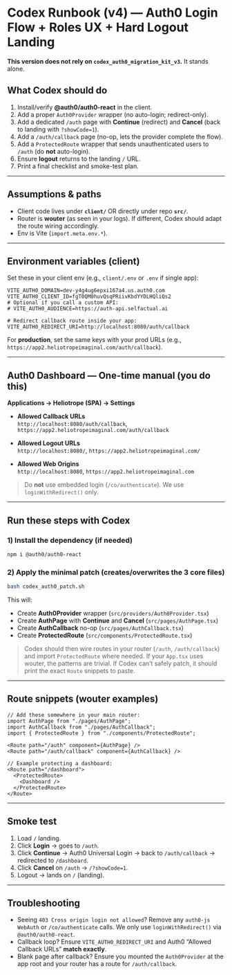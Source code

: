 
# Codex Runbook (v4) — Auth0 Login Flow + Roles UX + Hard Logout Landing
**This version does not rely on `codex_auth0_migration_kit_v3`.** It stands alone.

## What Codex should do
1) Install/verify **@auth0/auth0-react** in the client.  
2) Add a proper `Auth0Provider` wrapper (no auto-login; redirect-only).  
3) Add a dedicated `/auth` page with **Continue** (redirect) and **Cancel** (back to landing with `?showCode=1`).  
4) Add a `/auth/callback` page (no-op, lets the provider complete the flow).  
5) Add a `ProtectedRoute` wrapper that sends unauthenticated users to `/auth` (do **not** auto-login).  
6) Ensure **logout** returns to the landing `/` URL.  
7) Print a final checklist and smoke-test plan.

---

## Assumptions & paths
- Client code lives under **`client/`** OR directly under repo **`src/`**.  
- Router is **wouter** (as seen in your logs). If different, Codex should adapt the route wiring accordingly.  
- Env is Vite (`import.meta.env.*`).

---

## Environment variables (client)
Set these in your client env (e.g., `client/.env` or `.env` if single app):

```
VITE_AUTH0_DOMAIN=dev-y4g4ug6epxi167a4.us.auth0.com
VITE_AUTH0_CLIENT_ID=fgT0QM0huvQsqPRiivKbdYYDLHQliQs2
# Optional if you call a custom API:
# VITE_AUTH0_AUDIENCE=https://auth-api.selfactual.ai

# Redirect callback route inside your app:
VITE_AUTH0_REDIRECT_URI=http://localhost:8080/auth/callback
```

For **production**, set the same keys with your prod URLs (e.g., `https://app2.heliotropeimaginal.com/auth/callback`).

---

## Auth0 Dashboard — One-time manual (you do this)
**Applications → Heliotrope (SPA) → Settings**

- **Allowed Callback URLs**  
  `http://localhost:8080/auth/callback`, `https://app2.heliotropeimaginal.com/auth/callback`

- **Allowed Logout URLs**  
  `http://localhost:8080/`, `https://app2.heliotropeimaginal.com/`

- **Allowed Web Origins**  
  `http://localhost:8080`, `https://app2.heliotropeimaginal.com`

> Do **not** use embedded login (`/co/authenticate`). We use `loginWithRedirect()` only.

---

## Run these steps with Codex

### 1) Install the dependency (if needed)
```bash
npm i @auth0/auth0-react
```

### 2) Apply the minimal patch (creates/overwrites the 3 core files)
```bash
bash codex_auth0_patch.sh
```

This will:
- Create **Auth0Provider** wrapper (`src/providers/Auth0Provider.tsx`)
- Create **AuthPage** with **Continue** and **Cancel** (`src/pages/AuthPage.tsx`)
- Create **AuthCallback** no-op (`src/pages/AuthCallback.tsx`)
- Create **ProtectedRoute** (`src/components/ProtectedRoute.tsx`)

> Codex should then wire routes in your router (`/auth`, `/auth/callback`) and import `ProtectedRoute` where needed. If your `App.tsx` uses wouter, the patterns are trivial. If Codex can’t safely patch, it should print the exact `Route` snippets to paste.

---

## Route snippets (wouter examples)
```tsx
// Add these somewhere in your main router:
import AuthPage from "./pages/AuthPage";
import AuthCallback from "./pages/AuthCallback";
import { ProtectedRoute } from "./components/ProtectedRoute";

<Route path="/auth" component={AuthPage} />
<Route path="/auth/callback" component={AuthCallback} />

// Example protecting a dashboard:
<Route path="/dashboard">
  <ProtectedRoute>
    <Dashboard />
  </ProtectedRoute>
</Route>
```

---

## Smoke test
1. Load `/` landing.  
2. Click **Login** → goes to `/auth`.  
3. Click **Continue** → Auth0 Universal Login → back to `/auth/callback` → redirected to `/dashboard`.  
4. Click **Cancel** on `/auth` → `/?showCode=1`.  
5. Logout → lands on `/` (landing).

---

## Troubleshooting
- Seeing `403 Cross origin login not allowed`? Remove any `auth0-js WebAuth` or `/co/authenticate` calls. We only use `loginWithRedirect()` via `@auth0/auth0-react`.
- Callback loop? Ensure `VITE_AUTH0_REDIRECT_URI` and Auth0 “Allowed Callback URLs” **match exactly**.
- Blank page after callback? Ensure you mounted the `Auth0Provider` at the app root and your router has a route for `/auth/callback`.
